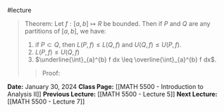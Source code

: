 #lecture 

>Theorem: Let $f: [a,b] \mapsto R$ be bounded. Then if $P$ and $Q$ are any partitions of $[a,b]$, we have:
>1. if $P \subset Q$, then $L(P,f) \leq L(Q,f)$  and $U(Q,f)\leq U(P,f)$.
>2. $L(P,f) \leq U(Q,f)$
>3. $\underline{\int}_{a}^{b} f dx \leq \overline{\int}_{a}^{b} f dx$.
>>Proof: 

**Date:** January 30, 2024
**Class Page:** [[MATH 5500 - Introduction to Analysis II]]
**Previous Lecture:** [[MATH 5500 - Lecture 5]]
**Next Lecture:** [[MATH 5500 - Lecture 7]]